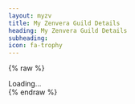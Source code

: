 ```yaml
---
layout: myzv
title: My Zenvera Guild Details
heading: My Zenvera Guild Details
subheading:
icon: fa-trophy
---
```

{% raw %}
<div id="details">Loading...</div>
<script src="//cdnjs.cloudflare.com/ajax/libs/jquery-url-parser/2.3.1/purl.min.js"></script>
<script>
    $(document).ready( function() {
        var id = $.url().param('id');
        $.get('//myzv.herokuapp.com/view-guild.php?id=' + id, function( data ) { $( '#details' ).html( data ); });
    });
</script>
{% endraw %}